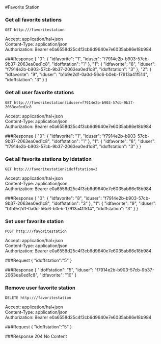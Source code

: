 #Favorite Station
	
### Get all favorite stations  

`GET http:///favoritestation`

Accept: application/hal+json  
Content-Type: application/json  
Authorization: Bearer e0a6558d25c4f3cb6d9640e7e6035ab86e18b984

###Response
	{
	    "0": {
	        "idfavorite": "1",
	        "iduser": "f7914e2b-b903-57cb-9b37-2063ea0ed1c8",
	        "idoffstation": "1"
	    },
	    "1": {
	        "idfavorite": "8",
	        "iduser": "f7914e2b-b903-57cb-9b37-2063ea0ed1c8",
	        "idoffstation": "3"
	    },
	    "2": {
	        "idfavorite": "9",
	        "iduser": "b1b9e2d1-0a0d-56c6-b0eb-17913a41f514",
	        "idoffstation": "3"
	    }
	}
	
	
### Get all user favorite stations  

`GET http:///favoritestation?iduser=f7914e2b-b903-57cb-9b37-2063ea0ed1c8`

Accept: application/hal+json  
Content-Type: application/json  
Authorization: Bearer e0a6558d25c4f3cb6d9640e7e6035ab86e18b984

###Response
	{
	    "0": {
	        "idfavorite": "1",
	        "iduser": "f7914e2b-b903-57cb-9b37-2063ea0ed1c8",
	        "idoffstation": "1"
	    },
	    "1": {
	        "idfavorite": "8",
	        "iduser": "f7914e2b-b903-57cb-9b37-2063ea0ed1c8",
	        "idoffstation": "3"
	    }
	}
	
### Get all favorite stations by idstation 

`GET http:///favoritestation?idoffstation=3`

Accept: application/hal+json  
Content-Type: application/json  
Authorization: Bearer e0a6558d25c4f3cb6d9640e7e6035ab86e18b984

###Response
	{
	    "0": {
	        "idfavorite": "8",
	        "iduser": "f7914e2b-b903-57cb-9b37-2063ea0ed1c8",
	        "idoffstation": "3"
	    },
	    "1": {
	        "idfavorite": "9",
	        "iduser": "b1b9e2d1-0a0d-56c6-b0eb-17913a41f514",
	        "idoffstation": "3"
	    }
	}

### Set user favorite station 

`POST http:///favoritestation`

Accept: application/hal+json  
Content-Type: application/json  
Authorization: Bearer e0a6558d25c4f3cb6d9640e7e6035ab86e18b984

###Request
	{
	    "idoffstation":"5"
	}
	
###Response
	{
	    "idoffstation": "5",
	    "iduser": "f7914e2b-b903-57cb-9b37-2063ea0ed1c8",
	    "idfavorite": "10"
	}
	
### Remove user favorite station 

`DELETE http:///favoritestation`

Accept: application/hal+json  
Content-Type: application/json  
Authorization: Bearer e0a6558d25c4f3cb6d9640e7e6035ab86e18b984

###Request
	{
	    "idoffstation":"5"
	}
	
###Response
	204 No Content